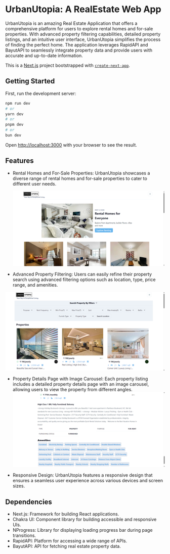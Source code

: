 # UrbanUtopia: A RealEstate Web App

UrbanUtopia is an amazing Real Estate Application that offers a comprehensive platform for users to explore rental homes and for-sale properties. With advanced property filtering capabilities, detailed property listings, and an intuitive user interface, UrbanUtopia simplifies the process of finding the perfect home. The application leverages RapidAPI and BayutAPI to seamlessly integrate property data and provide users with accurate and up-to-date information.

This is a [Next.js](https://nextjs.org/) project bootstrapped with [`create-next-app`](https://github.com/vercel/next.js/tree/canary/packages/create-next-app).

## Getting Started

First, run the development server:

```bash
npm run dev
# or
yarn dev
# or
pnpm dev
# or
bun dev
```

Open [http://localhost:3000](http://localhost:3000) with your browser to see the result.

## Features
- Rental Homes and For-Sale Properties: UrbanUtopia showcases a diverse range of rental homes and for-sale properties to cater to different user needs.
  
  ![](s1.png)
  
- Advanced Property Filtering: Users can easily refine their property search using advanced filtering options such as location, type, price range, and amenities.
  
 ![](s2.png)
  
- Property Details Page with Image Carousel: Each property listing includes a detailed property details page with an image carousel, allowing users to view the property from different angles.
  ![](s3.png)
  
- Responsive Design: UrbanUtopia features a responsive design that ensures a seamless user experience across various devices and screen sizes.

## Dependencies
- Next.js: Framework for building React applications.
- Chakra UI: Component library for building accessible and responsive UIs.
- NProgress: Library for displaying loading progress bar during page transitions.
- RapidAPI: Platform for accessing a wide range of APIs.
- BayutAPI: API for fetching real estate property data.
